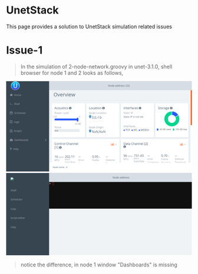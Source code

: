 # UnetStack
This page provides a solution to UnetStack simulation related issues

# Issue-1

>In the simulation of 2-node-network.groovy in unet-3.1.0, shell browser for node 1 and 2 looks as follows,

![](Images/Node-1.png)
![](Images/Node-2.png)

> notice the difference, in node 1 window "Dashboards" is missing
